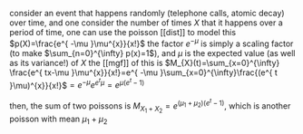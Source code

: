 consider an event that happens randomly (telephone calls, atomic decay) over time, and one consider the number of times $X$ that it happens over a period of time, one can use the poisson [[dist]] to model this
$p(X)=\frac{e^{ -\mu }\mu^{x}}{x!}$
the factor $e^{ -\mu }$ is simply a scaling factor (to make $\sum_{n=0}^{\infty} p(x)=1$), and $\mu$ is the expected value (as well as its variance!) of $X$
the [[mgf]] of this is $M_{X}(t)=\sum_{x=0}^{\infty} \frac{e^{ tx-\mu }\mu^{x}}{x!}=e^{ -\mu }\sum_{x=0}^{\infty}\frac{(e^{ t }\mu)^{x}}{x!}$$=e^{ -\mu }e^{ e^{ t }\mu }=e^{ \mu(e^{ t }-1) }$

then, the sum of two poissons is $M_{X_{1}+X_{2}}=e^{ (\mu_{1}+\mu_{2})(e^{ t }-1) }$, which is another poisson with mean $\mu_{1}+\mu_{2}$
